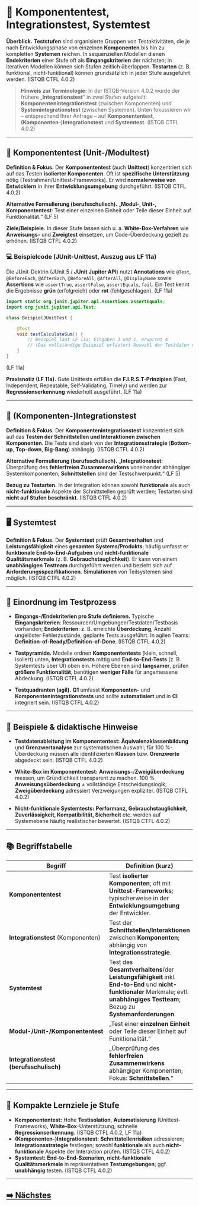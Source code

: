 # 🧪 Komponententest, Integrationstest, Systemtest

**Überblick.** **Teststufen** sind organisierte Gruppen von Testaktivitäten, die je nach Entwicklungsphase von einzelnen **Komponenten** bis hin zu kompletten **Systemen** reichen. In sequenziellen Modellen dienen **Endekriterien** einer Stufe oft als **Eingangskriterien** der nächsten; in iterativen Modellen können sich Stufen zeitlich überlappen. **Testarten** (z. B. funktional, nicht-funktional) können grundsätzlich in jeder Stufe ausgeführt werden. (ISTQB CTFL 4.0.2) 

> **Hinweis zur Terminologie:** In der ISTQB-Version 4.0.2 wurde der frühere „**Integrationstest**“ in zwei Stufen aufgeteilt: **Komponentenintegrationstest** (zwischen Komponenten) und **Systemintegrationstest** (zwischen Systemen). Unten fokussieren wir – entsprechend Ihrer Anfrage – auf **Komponententest**, **(Komponenten-)Integrationstest** und **Systemtest**. (ISTQB CTFL 4.0.2) 

---

## 🧩 Komponententest (Unit-/Modultest)

**Definition & Fokus.** Der **Komponententest** (auch **Unittest**) konzentriert sich auf das Testen **isolierter Komponenten**. Oft ist **spezifische Unterstützung** nötig (Testrahmen/Unittest-Frameworks). Er wird **normalerweise von Entwicklern** in ihrer **Entwicklungsumgebung** durchgeführt. (ISTQB CTFL 4.0.2) 

**Alternative Formulierung (berufsschulisch).** „**Modul-, Unit-, Komponententest**: Test einer einzelnen Einheit oder Teile dieser Einheit auf Funktionalität.“ (LF 5) 

**Ziele/Beispiele.** In dieser Stufe lassen sich u. a. **White-Box-Verfahren** wie **Anweisungs-** und **Zweigtest** einsetzen, um Code-Überdeckung gezielt zu erhöhen. (ISTQB CTFL 4.0.2) 

### 💻 Beispielcode (JUnit-Unittest, Auszug aus LF 11a)

Die JUnit-Doktrin (JUnit 5 / **JUnit Jupiter API**) nutzt **Annotations** wie `@Test`, `@BeforeEach`, `@AfterEach`, `@BeforeAll`, `@AfterAll`, `@DisplayName` sowie **Assertions** wie `assertTrue`, `assertFalse`, `assertEquals`, `fail`. Ein Test kennt die Ergebnisse **grün** (erfolgreich) oder **rot** (fehlgeschlagen). (LF 11a) 

```java
import static org.junit.jupiter.api.Assertions.assertEquals;
import org.junit.jupiter.api.Test;

class BeispielJUnitTest {

    @Test
    void testCalculateSum() {
        // Beispiel laut LF 11a: Eingaben 3 und 1, erwartet 4
        // (Das vollständige Beispiel erläutert Auswahl der Testdaten über White-Box/Äquivalenzklassen.)
    }
}
```

(LF 11a) 

**Praxisnotiz (LF 11a).** Gute Unittests erfüllen die **F.I.R.S.T-Prinzipien** (Fast, Independent, Repeatable, Self-Validating, Timely) und werden zur **Regressionserkennung** wiederholt ausgeführt. (LF 11a) 

---

## 🔗 (Komponenten-)Integrationstest

**Definition & Fokus.** Der **Komponentenintegrationstest** konzentriert sich auf das **Testen der Schnittstellen und Interaktionen zwischen Komponenten**. Die Tests sind stark von der **Integrationsstrategie** (**Bottom-up**, **Top-down**, **Big-Bang**) abhängig. (ISTQB CTFL 4.0.2) 

**Alternative Formulierung (berufsschulisch).** „**Integrationstest**: Überprüfung des **fehlerfreien Zusammenwirkens** voneinander abhängiger Systemkomponenten; **Schnittstellen** sind der Testschwerpunkt.“ (LF 5) 

**Bezug zu Testarten.** In der Integration können sowohl **funktionale** als auch **nicht-funktionale** Aspekte der Schnittstellen geprüft werden; Testarten sind **nicht auf Stufen beschränkt**. (ISTQB CTFL 4.0.2) 

---

## 🖥️ Systemtest

**Definition & Fokus.** Der **Systemtest** prüft **Gesamtverhalten** und **Leistungsfähigkeit** eines **gesamten Systems/Produkts**; häufig umfasst er **funktionale End-to-End-Aufgaben** und **nicht-funktionale Qualitätsmerkmale** (z. B. **Gebrauchstauglichkeit**). Er kann von einem **unabhängigen Testteam** durchgeführt werden und bezieht sich auf **Anforderungsspezifikationen**. **Simulationen** von Teilsystemen sind möglich. (ISTQB CTFL 4.0.2) 

---

## 🧭 Einordnung im Testprozess

* **Eingangs-/Endekriterien pro Stufe definieren.** Typische **Eingangskriterien**: Ressourcen/Umgebungen/Testdaten/Testbasis vorhanden; **Endekriterien**: z. B. erreichte **Überdeckung**, Anzahl ungelöster Fehlerzustände, geplante Tests ausgeführt. In agilen Teams: **Definition-of-Ready/Definition-of-Done**. (ISTQB CTFL 4.0.2) 

* **Testpyramide.** Modelle ordnen **Komponententests** (klein, schnell, isoliert) unten, **Integrationstests** mittig und **End-to-End-Tests** (z. B. Systemtests über UI) oben ein. Höhere Ebenen sind **langsamer**, prüfen **größere Funktionalität**, benötigen **weniger Fälle** für angemessene Abdeckung. (ISTQB CTFL 4.0.2) 

* **Testquadranten (agil).** **Q1** umfasst **Komponenten-** und **Komponentenintegrationstests** und sollte **automatisiert** und in **CI** integriert sein. (ISTQB CTFL 4.0.2) 

---

## 🧪 Beispiele & didaktische Hinweise

* **Testdatenableitung im Komponententest:** **Äquivalenzklassenbildung** und **Grenzwertanalyse** zur systematischen Auswahl; für 100 %-Überdeckung müssen alle identifizierten **Klassen** bzw. **Grenzwerte** abgedeckt sein. (ISTQB CTFL 4.0.2)

* **White-Box im Komponententest:** **Anweisungs-**/**Zweigüberdeckung** messen, um Gründlichkeit transparent zu machen. 100 % **Anweisungsüberdeckung** ≠ vollständige Entscheidungslogik; **Zweigüberdeckung** adressiert Verzweigungen expliziter. (ISTQB CTFL 4.0.2) 

* **Nicht-funktionale Systemtests:** **Performanz, Gebrauchstauglichkeit, Zuverlässigkeit, Kompatibilität, Sicherheit** etc. werden auf Systemebene häufig realistischer bewertet. (ISTQB CTFL 4.0.2) 

---

## 📚 Begriffstabelle

| **Begriff**                            | **Definition (kurz)**                                                                                                                                                                 | **Quelle**        |
| -------------------------------------- | ------------------------------------------------------------------------------------------------------------------------------------------------------------------------------------- | ----------------- |
| **Komponententest**                    | Test **isolierter Komponenten**; oft mit **Unittest-Frameworks**; typischerweise in der **Entwicklungsumgebung** der Entwickler.                                                      | ISTQB CTFL 4.0.2  |
| **Integrationstest** (Komponenten)     | Test der **Schnittstellen/Interaktionen** zwischen **Komponenten**; abhängig von **Integrationsstrategie**.                                                                           | ISTQB CTFL 4.0.2  |
| **Systemtest**                         | Test des **Gesamtverhaltens**/der **Leistungsfähigkeit** inkl. **End-to-End** und **nicht-funktionaler** Merkmale; evtl. **unabhängiges Testteam**; Bezug zu **Systemanforderungen**. | ISTQB CTFL 4.0.2  |
| **Modul-/Unit-/Komponententest**       | „Test einer **einzelnen Einheit** oder Teile dieser Einheit auf Funktionalität.“                                                                                                      | LF 5              |
| **Integrationstest (berufsschulisch)** | „Überprüfung des **fehlerfreien Zusammenwirkens** abhängiger Komponenten; Fokus: **Schnittstellen**.“                                                                                 | LF 5              |

---

## 🎯 Kompakte Lernziele je Stufe

* **Komponententest:** Hohe **Testisolation**, **Automatisierung** (Unittest-Frameworks), **White-Box**-Unterstützung; schnelle **Regressionserkennung**. (ISTQB CTFL 4.0.2, LF 11a)
* **(Komponenten-)Integrationstest:** **Schnittstellenrisiken** adressieren; **Integrationsstrategie** festlegen; sowohl **funktionale** als auch **nicht-funktionale** Aspekte der Interaktion prüfen. (ISTQB CTFL 4.0.2)
* **Systemtest:** **End-to-End-Szenarien**, **nicht-funktionale Qualitätsmerkmale** in repräsentativen **Testumgebungen**; ggf. **unabhängig** testen. (ISTQB CTFL 4.0.2) 

---

## [➡️ Nächstes](./5-Versionsmanagement-Quellcode.md)
